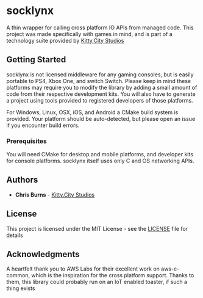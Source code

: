 # socklynx

A thin wrapper for calling cross platform IO APIs from managed code. This project was made specifically with games in mind, and is part of a technology suite provided by [Kitty.City Studios](https://kitty.city)

## Getting Started

socklynx is not licensed middleware for any gaming consoles, but is easily portable to PS4, Xbox One, and switch Switch. Please keep in mind these platforms may require you to modify the library by adding a small amount of code from their respective development kits. You will also have to generate a project using tools provided to registered developers of those platforms.

For Windows, Linux, OSX, iOS, and Android a CMake build system is provided. Your platform should be auto-detected, but please open an issue if you encounter build errors.

### Prerequisites

You will need CMake for desktop and mobile platforms, and developer kits for console platforms. socklynx itself uses only C and OS networking APIs.

## Authors

* **Chris Burns** - [Kitty.City Studios](https://kitty.city)

## License

This project is licensed under the MIT License - see the [LICENSE](LICENSE) file for details

## Acknowledgments

A heartfelt thank you to AWS Labs for their excellent work on aws-c-common, which is the inspiration for the cross platform support. Thanks to them, this library could probably run on an IoT enabled toaster, if such a thing exists
